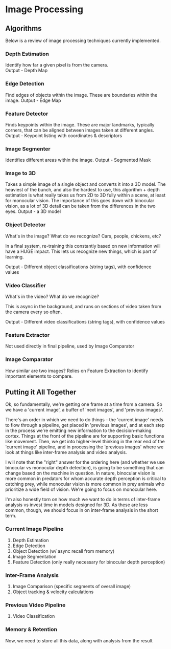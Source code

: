 # Image Processing

## Algorithms

Below is a review of image processing techniques currently implemented.

### Depth Estimation

Identify how far a given pixel is from the camera.  
Output - Depth Map

### Edge Detection

Find edges of objects within the image.  These are boundaries within the image.
Output - Edge Map

### Feature Detector

Finds keypoints within the image.  These are major landmarks, typically corners, that can be aligned between images taken at different angles.
Output - Keypoint listing with coordinates & descriptors

### Image Segmenter

Identifies different areas within the image.
Output - Segmented Mask

### Image to 3D

Takes a simple image of a single object and converts it into a 3D model.  The heaviest of the bunch, and also the hardest to use, this algorithm + depth estimation is what really takes us from 2D to 3D fully within a scene, at least for monocular vision.  The importance of this goes down with binocular vision, as a lot of 3D detail can be taken from the differences in the two eyes.
Output - a 3D model

### Object Detector

What's in the image?  What do we recognize?  Cars, people, chickens, etc?  

In a final system, re-training this constantly based on new information will have a HUGE impact.  This lets us recognize new things, which is part of learning.

Output - Different object classifications (string tags), with confidence values

### Video Classifier

What's in the video?  What do we recognize?

This is async in the background, and runs on sections of video taken from the camera every so often.

Output - Different video classifications (string tags), with confidence values

### Feature Extractor

Not used directly in final pipeline, used by Image Comparator

### Image Comparator

How similar are two images?  Relies on Feature Extraction to identify important elements to compare.

## Putting it All Together

Ok, so fundamentally, we're getting one frame at a time from a camera.  So we have a 'current image', a buffer of 'next images', and 'previous images'.  

There's an order in which we need to do things - the 'current image' needs to flow through a pipeline, get placed in 'previous images', and at each step in the process we're emitting new information to the decision-making cortex.  Things at the front of the pipeline are for supporting basic functions like movement.  Then, we get into higher-level thinking in the rear end of the 'current image' pipeline, and in processing the 'previous images' where we look at things like inter-frame analysis and video analysis.  

I will note that the "right" answer for the ordering here (and whether we use binocular vs monocular depth detection), is going to be something that can change based on the machine in question.  In nature, binocular vision is more common in predators for whom accurate depth perception is critical to catching prey, while monocular vision is more common in prey animals who prioritize a wide field of vision.  We're going to focus on monocular here.

I'm also honestly torn on how much we want to do in terms of inter-frame analysis vs invest time in models designed for 3D.  As these are less common, though, we should focus in on inter-frame analysis in the short term.

### Current Image Pipeline

1. Depth Estimation
2. Edge Detection
3. Object Detection (w/ async recall from memory)
4. Image Segmentation
5. Feature Detection (only really necessary for binocular depth perception)

### Inter-Frame Analysis

1. Image Comparison (specific segments of overall image)
2. Object tracking & velocity calculations

### Previous Video Pipeline

1. Video Classification

### Memory & Retention

Now, we need to store all this data, along with analysis from the result